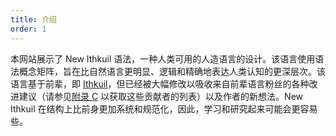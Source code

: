 ```yaml
---
title: 介绍
order: 1
---
```

本网站展示了 New Ithkuil 语法，一种人类可用的人造语言的设计。该语言使用语法概念矩阵，旨在比自然语言更明显、逻辑和精确地表达人类认知的更深层次。该语言基于前辈，即 [Ithkuil](http://ithkuil.net/00_intro.html)，但已经被大幅修改以吸收来自前辈语言粉丝的各种改进建议（请参见[附录 C](15) 以获取这些贡献者的列表）以及作者的新想法。New Ithkuil 在结构上比前身更加系统和规范化，因此，学习和研究起来可能会更容易些。
